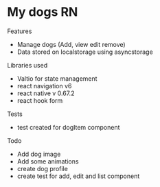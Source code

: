 # My dogs RN
 
Features
* Manage dogs (Add, view edit remove)
* Data stored on localstorage using asyncstorage

Libraries used
* Valtio for state management 
* react navigation v6
* react native v 0.67.2
* react hook form 

Tests
* test created for dogItem component

Todo
* Add dog image
* Add some animations 
* create dog profile
* create test for add, edit and list component

